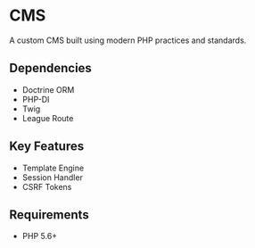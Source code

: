 # CMS 

A custom CMS built using modern PHP practices and standards. 


## Dependencies

* Doctrine ORM
* PHP-DI
* Twig
* League Route

## Key Features

* Template Engine
* Session Handler
* CSRF Tokens

## Requirements

* PHP 5.6+
